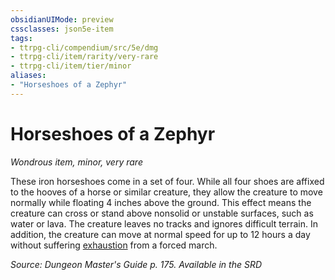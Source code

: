 ```yaml
---
obsidianUIMode: preview
cssclasses: json5e-item
tags:
- ttrpg-cli/compendium/src/5e/dmg
- ttrpg-cli/item/rarity/very-rare
- ttrpg-cli/item/tier/minor
aliases: 
- "Horseshoes of a Zephyr"
---
```

# Horseshoes of a Zephyr
*Wondrous item, minor, very rare*  



These iron horseshoes come in a set of four. While all four shoes are affixed to the hooves of a horse or similar creature, they allow the creature to move normally while floating 4 inches above the ground. This effect means the creature can cross or stand above nonsolid or unstable surfaces, such as water or lava. The creature leaves no tracks and ignores difficult terrain. In addition, the creature can move at normal speed for up to 12 hours a day without suffering [exhaustion](/3-Mechanics/CLI/Rules/conditions.md#Exhaustion) from a forced march.

*Source: Dungeon Master's Guide p. 175. Available in the <span title='Systems Reference Document (5.1)'>SRD</span>*